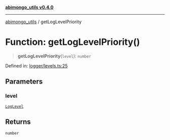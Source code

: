 [**abimongo_utils v0.4.0**](../README.md)

***

[abimongo_utils](../README.md) / getLogLevelPriority

# Function: getLogLevelPriority()

> **getLogLevelPriority**(`level`): `number`

Defined in: [logger/levels.ts:25](https://github.com/NodEm9/abimongo_utils/blob/a65cd6462ac155e030ff8f62ef498bb805490cbf/src/logger/levels.ts#L25)

## Parameters

### level

[`LogLevel`](../type-aliases/LogLevel.md)

## Returns

`number`
